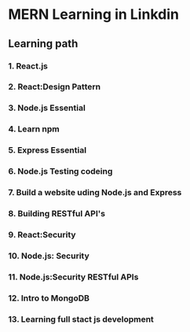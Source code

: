 # MERN Learning in Linkdin

## Learning path
### 1. React.js
### 2. React:Design Pattern
### 3. Node.js Essential
### 4. Learn npm
### 5. Express Essential
### 6. Node.js Testing codeing
### 7. Build a website uding Node.js and Express
### 8. Building RESTful API's
### 9. React:Security
### 10. Node.js: Security
### 11. Node.js:Security RESTful APIs
### 12. Intro to MongoDB
### 13. Learning full stact js development  